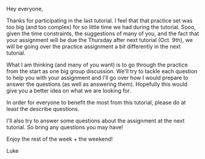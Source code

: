 Hey everyone,

Thanks for participating in the last tutorial. I feel that that practice set was too big (and too complex) for so little time we had during the tutorial. Sooo, given the time constraints, the suggestions of many of you, and the fact that your assignment will be due the Thursday after next tutorial (Oct. 9th), we will be going over the practice assignment a bit differently in the next tutorial.

What I am thinking (and many of you want) is to go through the practice from the start as one big group discussion.  We'll try to tackle each question to help you with your assignment and I'll go over how I would prepare to answer the questions (as well as answering them).  Hopefully this would give you a better idea on what we are looking for.

In order for everyone to benefit the most from this tutorial, please do at least the describe questions.

I'll also try to answer some questions about the assignment at the next tutorial.  So bring any questions you may have!

Enjoy the rest of the week + the weekend!

Luke

